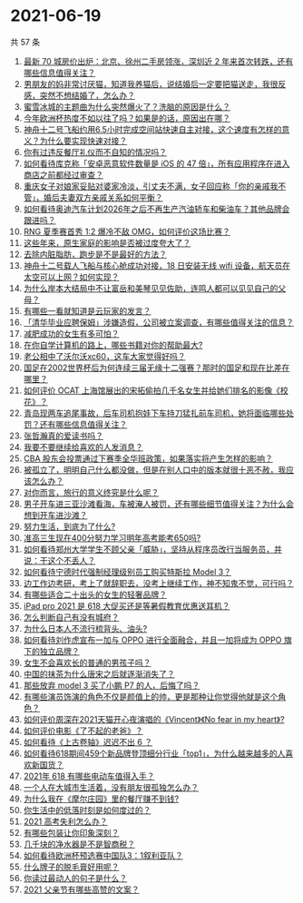 # 2021-06-19

共 57 条

<!-- BEGIN -->
<!-- 最后更新时间 Sat Jun 19 2021 06:01:36 GMT+0800 (China Standard Time) -->

1. [最新 70 城房价出炉：北京、徐州二手房领涨，深圳近 2
   年来首次转跌，还有哪些信息值得关注？](https://www.zhihu.com/question/465523037)
2. [男朋友的妈非常讨厌猫，知道我养猫后，说结婚后一定要把猫送走，我很反感，突然不想结婚了，怎么办？](https://www.zhihu.com/question/458232041)
3. [蜜雪冰城的主题曲为什么突然爆火了？洗脑的原因是什么？](https://www.zhihu.com/question/464996660)
4. [今年欧洲杯热度不如以往了吗？如果是的话，原因出在哪？](https://www.zhihu.com/question/464561713)
5. [神舟十二号飞船约用6.5小时完成空间站快速自主对接，这个速度有怎样的意义？为什么要实现快速对接？](https://www.zhihu.com/question/465622134)
6. [你有过违反餐厅礼仪而不自知的情况吗？](https://www.zhihu.com/question/465084914)
7. [如何看待库克称「安卓恶意软件数量是 iOS 的 47
   倍」，所有应用程序在进入商店之前都经过审查？](https://www.zhihu.com/question/465597634)
8. [重庆女子对娘家妥贴对婆家冷淡，引丈夫不满，女子回应称「你的亲戚我不管」，婚后夫妻双方亲戚关系如何平衡？](https://www.zhihu.com/question/465303509)
9. [如何看待奥迪汽车计划2026年之后不再生产汽油轿车和柴油车？其他品牌会跟进吗？](https://www.zhihu.com/question/465729299)
10. [RNG 夏季赛首秀 1:2 爆冷不敌 OMG，如何评价这场比赛？](https://www.zhihu.com/question/465769063)
11. [这些年来，原生家庭的影响是否被过度夸大了？](https://www.zhihu.com/question/465550203)
12. [去除内脏脂肪，跑步是不是最好的方法？](https://www.zhihu.com/question/427095682)
13. [神舟十二号载人飞船与核心舱成功对接，18 日安装无线 wifi
    设备，航天员在太空可以上网？如何实现？](https://www.zhihu.com/question/465721875)
14. [为什么岸本大结局中不让富岳和美琴见见佐助，连鸣人都可以见见自己的父母？](https://www.zhihu.com/question/463875382)
15. [有哪些一看就知道是云玩家的发言？](https://www.zhihu.com/question/458895664)
16. [「清华毕业应聘保姆」涉嫌造假，公司被立案调查，有哪些值得关注的信息？](https://www.zhihu.com/question/465302863)
17. [减肥成功的女生有多可怕？](https://www.zhihu.com/question/286406704)
18. [在你自学计算机的路上，哪些书籍对你的帮助最大?](https://www.zhihu.com/question/421913237)
19. [老公相中了沃尔沃xc60，这车大家觉得好吗？](https://www.zhihu.com/question/423496101)
20. [国足在2002世界杯后为何连续三届无缘十二强赛？那时的国足和现在比差在哪里？](https://www.zhihu.com/question/465257051)
21. [如何评价 OCAT
    上海馆展出的宋拓偷拍几千名女生并给她们排名的影像《校花》？](https://www.zhihu.com/question/464804506)
22. [青岛现两车追尾事故，后车司机抱娃下车持刀猛扎前车司机，她将面临哪些处罚？还有哪些信息值得关注？](https://www.zhihu.com/question/465539331)
23. [张哲瀚真的爱读书吗？](https://www.zhihu.com/question/464735151)
24. [我要不要继续给喜欢的人发消息？](https://www.zhihu.com/question/378353180)
25. [CBA
    股东会投票通过下赛季全华班政策，如果落实将产生怎样的影响？](https://www.zhihu.com/question/465741384)
26. [被孤立了，明明自己什么都没做，但是在别人口中的版本就很十恶不赦，我应该怎么办？](https://www.zhihu.com/question/462683611)
27. [对你而言，旅行的意义终究是什么呢？](https://www.zhihu.com/question/463033557)
28. [男子开车进三亚沙滩看海，车被淹人被罚，还有哪些细节值得关注？为什么会想到开车进沙滩？](https://www.zhihu.com/question/465091122)
29. [努力生活，到底为了什么?](https://www.zhihu.com/question/463790191)
30. [准高三生现在400分努力学习明年高考能考650吗?](https://www.zhihu.com/question/464324966)
31. [如何看待郑州大学学生不顾父亲「威胁」，坚持从程序员改行当服务员，并说：干这个不丢人？](https://www.zhihu.com/question/465534726)
32. [如何看待宁德时代强制经理级别员工购买特斯拉 Model 3？](https://www.zhihu.com/question/465498143)
33. [边工作边考研，考上了就辞职去，没考上继续工作，神不知鬼不觉，可行吗？](https://www.zhihu.com/question/324039053)
34. [有哪些适合二十出头的女生的轻奢品牌？](https://www.zhihu.com/question/50108354)
35. [iPad pro 2021 是 618
    大促买还是等暑假教育优惠送耳机？](https://www.zhihu.com/question/455896469)
36. [怎么判断自己有没有城府？](https://www.zhihu.com/question/275606514)
37. [为什么日本人不流行梳背头、油头?](https://www.zhihu.com/question/335817516)
38. [如何看待刘作虎宣布一加与 OPPO 进行全面融合，并且一加将成为 OPPO
    旗下的独立品牌？](https://www.zhihu.com/question/465399919)
39. [女生不会喜欢长的普通的男孩子吗？](https://www.zhihu.com/question/463537285)
40. [中国的抹茶为什么唐宋之后就逐渐消失了？](https://www.zhihu.com/question/22132630)
41. [那些放弃 model 3 买了小鹏 P7 的人，后悔了吗？](https://www.zhihu.com/question/465497314)
42. [有哪些演员饰演的角色不仅是颜值上的帅，更是那种让你觉得他就是这个角色？](https://www.zhihu.com/question/464498742)
43. [如何评价周深在2021天猫开心夜演唱的《Vincent》《No fear in my
    heart》?](https://www.zhihu.com/question/465520401)
44. [如何评价电影《了不起的老爸》？](https://www.zhihu.com/question/452034545)
45. [如何看待《上古卷轴》迟迟不出 6 ？](https://www.zhihu.com/question/428760134)
46. [如何看待618期间459个新品牌登顶细分行业「top1」，为什么越来越多的人喜欢新国货？](https://www.zhihu.com/question/465576651)
47. [2021年 618 有哪些电动车值得入手？](https://www.zhihu.com/question/459895976)
48. [一个人在大城市生活着，没有朋友很孤独怎么办？](https://www.zhihu.com/question/33276612)
49. [为什么我在《摩尔庄园》里的餐厅赚不到钱?](https://www.zhihu.com/question/464607513)
50. [你生活中的低落时刻是如何度过的？](https://www.zhihu.com/question/463532570)
51. [2021 高考失利怎么办？](https://www.zhihu.com/question/463989277)
52. [有哪些包装让你印象深刻？](https://www.zhihu.com/question/465430655)
53. [几千块的净水器是不是智商税？](https://www.zhihu.com/question/312697336)
54. [如何看待欧洲杯预选赛中国队3：1叙利亚队？](https://www.zhihu.com/question/465257936)
55. [什么牌子的脱毛膏好用呢？](https://www.zhihu.com/question/20299398)
56. [你读过最动人的句子是什么？](https://www.zhihu.com/question/457277397)
57. [2021 父亲节有哪些高赞的文案？](https://www.zhihu.com/question/465116511)

<!-- END -->
